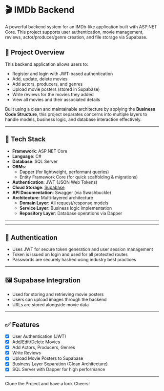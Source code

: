 # 🎬 IMDb Backend

A powerful backend system for an IMDb-like application built with ASP.NET Core. This project supports user authentication, movie management, reviews, actor/producer/genre creation, and file storage via Supabase.

## 🚀 Project Overview

This backend application allows users to:

- Register and login with JWT-based authentication
- Add, update, delete movies
- Add actors, producers, and genres
- Upload movie posters (stored in Supabase)
- Write reviews for the movies they added
- View all movies and their associated details

Built using a clean and maintainable architecture by applying the **Business Code Structure**, this project separates concerns into multiple layers to handle models, business logic, and database interaction effectively.

---

## 🧰 Tech Stack

- **Framework**: ASP.NET Core
- **Language**: C#
- **Database**: SQL Server
- **ORMs**:
  - Dapper (for lightweight, performant queries)
  - Entity Framework Core (for quick scaffolding & migrations)
- **Authentication**: JWT (JSON Web Tokens)
- **Cloud Storage**: [Supabase](https://supabase.io/)
- **API Documentation**: Swagger (via Swashbuckle)
- **Architecture**: Multi-layered architecture
  - **Domain Layer**: All request/response models
  - **Service Layer**: Business logic implementation
  - **Repository Layer**: Database operations via Dapper

---

---

## 🔐 Authentication

- Uses JWT for secure token generation and user session management
- Token is issued on login and used for all protected routes
- Passwords are securely hashed using industry best practices

---

## 🖼️ Supabase Integration

- Used for storing and retrieving movie posters
- Users can upload images through the backend
- URLs are stored alongside movie data

---

## ✅ Features

- [x] User Authentication (JWT)
- [x] Add/Edit/Delete Movies
- [x] Add Actors, Producers, Genres
- [x] Write Reviews
- [x] Upload Movie Posters to Supabase
- [x] Business Layer Separation (Clean Architecture)
- [x] SQL Server with Dapper for high performance

---

Clone the Project and have a look Cheers!
